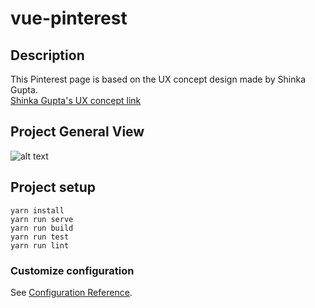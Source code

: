 # vue-pinterest


## Description
This Pinterest page is based on the UX concept design made by Shinka Gupta.<br />
[Shinka Gupta's UX concept link](https://www.uplabs.com/posts/pinterest-redesign-ux-concept)

## Project General View
![alt text](https://github.com/sercannaya/Pinterest-Clone/project-general-view/pinterest-redesing-vuejs.png)

## Project setup
```
yarn install
yarn run serve
yarn run build
yarn run test
yarn run lint
```

### Customize configuration
See [Configuration Reference](https://cli.vuejs.org/config/).
